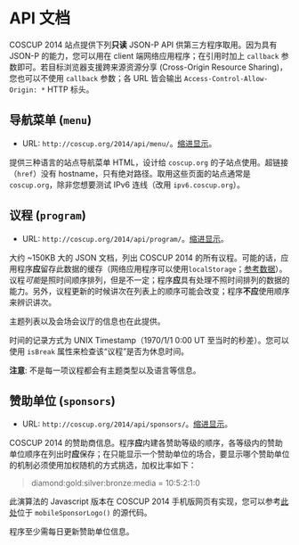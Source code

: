 # API 文档

COSCUP 2014 站点提供下列**只读** JSON-P API 供第三方程序取用。因为具有 JSON-P 的能力，您可以用在 client 端网络应用程序；在引用时加上 `callback` 参数即可。若目标浏览器支援跨来源资源分享 (Cross-Origin Resource Sharing)，您也可以不使用 `callback` 参数；各 URL 皆会输出 `Access-Control-Allow-Origin: *` HTTP 标头。

## 导航菜单 (`menu`)

* URL: `http://coscup.org/2014/api/menu/`。[缩进显示](http://json-indent.appspot.com/indent?url=http://coscup.org/2014/api/menu/)。

提供三种语言的站点导航菜单 HTML，设计给 `coscup.org` 的子站点使用。超链接（`href`）没有 hostname，只有绝对路径。取用这些页面的站点通常是 `coscup.org`，除非您想要测试 IPv6 连线（改用 `ipv6.coscup.org`）。

## 议程 (`program`)

* URL: `http://coscup.org/2014/api/program/`。[缩进显示](http://json-indent.appspot.com/indent?url=http://coscup.org/2014/api/program/)。

大约 ~150KB 大的 JSON 文档，列出 COSCUP 2014 的所有议程。可能的话，应用程序**应**留存此数据的缓存（网络应用程序可以使用`localStorage`；[参考数据](http://diveintohtml5.org/storage.html)）。议程*可能*是照时间顺序排列，但是不一定；程序**应**具有处理不照时间排列的数据的能力。另外，议程更新的时候讲次在列表上的顺序可能会改变；程序**不应**使用顺序来辨识讲次。

主题列表以及会场会议厅的信息也在此提供。

时间的记录方式为 UNIX Timestamp（1970/1/1 0:00 UT 至当时的秒差）。您可以使用 `isBreak` 属性来检查该“议程”是否为休息时间。

**注意**: 不是每一项议程都会有主题类型以及语言等信息。

## 赞助单位 (`sponsors`)

* URL: `http://coscup.org/2014/api/sponsors/`。[缩进显示](http://json-indent.appspot.com/indent?url=http://coscup.org/2014/api/sponsors/)。

COSCUP 2014 的赞助商信息。程序**应**内建各赞助等级的顺序，各等级内的赞助单位顺序在列出时**应**保存；在只能显示一个赞助单位的场合，要显示哪个赞助单位的机制必须使用加权随机的方式挑选，加权比率如下：

> diamond:gold:silver:bronze:media = 10:5:2:1:0

此演算法的 Javascript 版本在 COSCUP 2014 手机版网页有实现，您可以参考[此处](http://coscup.org/2014-theme/assets/script.js)位于 `mobileSponsorLogo()` 的源代码。

程序至少需每日更新赞助单位信息。
